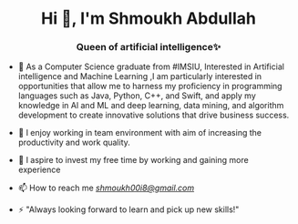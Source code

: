 <h1 align="center">Hi 👋, I'm Shmoukh Abdullah</h1>
<h3 align="center">Queen of artificial intelligence✨</h3>

- 🔭 As a Computer Science graduate from #IMSIU, Interested in Artificial intelligence and Machine Learning ,I am particularly interested in opportunities that allow me to harness my proficiency in programming languages such as Java, Python, C++, and Swift, and apply my knowledge in Al and ML and deep learning, data mining, and algorithm development to create innovative solutions that drive business success.

- 🌱 I enjoy working in team environment with aim of increasing the productivity and work quality.

- 🤝 I aspire to invest my free time by working and gaining more experience

- 📫 How to reach me *shmoukh00i8@gmail.com*

- ⚡ "Always looking forward to learn and pick up new skills!"


